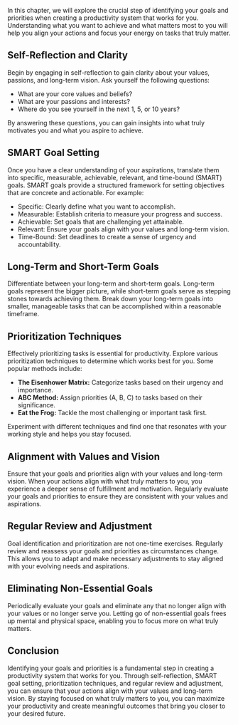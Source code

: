 
In this chapter, we will explore the crucial step of identifying your goals and priorities when creating a productivity system that works for you. Understanding what you want to achieve and what matters most to you will help you align your actions and focus your energy on tasks that truly matter.

**Self-Reflection and Clarity**
-------------------------------

Begin by engaging in self-reflection to gain clarity about your values, passions, and long-term vision. Ask yourself the following questions:

* What are your core values and beliefs?
* What are your passions and interests?
* Where do you see yourself in the next 1, 5, or 10 years?

By answering these questions, you can gain insights into what truly motivates you and what you aspire to achieve.

**SMART Goal Setting**
----------------------

Once you have a clear understanding of your aspirations, translate them into specific, measurable, achievable, relevant, and time-bound (SMART) goals. SMART goals provide a structured framework for setting objectives that are concrete and actionable. For example:

* Specific: Clearly define what you want to accomplish.
* Measurable: Establish criteria to measure your progress and success.
* Achievable: Set goals that are challenging yet attainable.
* Relevant: Ensure your goals align with your values and long-term vision.
* Time-Bound: Set deadlines to create a sense of urgency and accountability.

**Long-Term and Short-Term Goals**
----------------------------------

Differentiate between your long-term and short-term goals. Long-term goals represent the bigger picture, while short-term goals serve as stepping stones towards achieving them. Break down your long-term goals into smaller, manageable tasks that can be accomplished within a reasonable timeframe.

**Prioritization Techniques**
-----------------------------

Effectively prioritizing tasks is essential for productivity. Explore various prioritization techniques to determine which works best for you. Some popular methods include:

* **The Eisenhower Matrix:** Categorize tasks based on their urgency and importance.
* **ABC Method:** Assign priorities (A, B, C) to tasks based on their significance.
* **Eat the Frog:** Tackle the most challenging or important task first.

Experiment with different techniques and find one that resonates with your working style and helps you stay focused.

**Alignment with Values and Vision**
------------------------------------

Ensure that your goals and priorities align with your values and long-term vision. When your actions align with what truly matters to you, you experience a deeper sense of fulfillment and motivation. Regularly evaluate your goals and priorities to ensure they are consistent with your values and aspirations.

**Regular Review and Adjustment**
---------------------------------

Goal identification and prioritization are not one-time exercises. Regularly review and reassess your goals and priorities as circumstances change. This allows you to adapt and make necessary adjustments to stay aligned with your evolving needs and aspirations.

**Eliminating Non-Essential Goals**
-----------------------------------

Periodically evaluate your goals and eliminate any that no longer align with your values or no longer serve you. Letting go of non-essential goals frees up mental and physical space, enabling you to focus more on what truly matters.

**Conclusion**
--------------

Identifying your goals and priorities is a fundamental step in creating a productivity system that works for you. Through self-reflection, SMART goal setting, prioritization techniques, and regular review and adjustment, you can ensure that your actions align with your values and long-term vision. By staying focused on what truly matters to you, you can maximize your productivity and create meaningful outcomes that bring you closer to your desired future.
